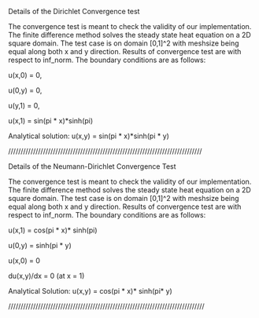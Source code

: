 
		      
Details of the Dirichlet Convergence test

The convergence test is meant to check the validity of our implementation. 
The finite difference method solves the steady state heat equation on a 2D square domain.
The test case is on domain [0,1]^2 with meshsize being equal along both x and y direction.
Results of convergence test are with respect to inf_norm.
The boundary conditions are as follows:

u(x,0) = 0,

u(0,y) = 0,

u(y,1) = 0,

u(x,1) = sin(pi * x)*sinh(pi)

Analytical solution: u(x,y) = sin(pi * x)*sinh(pi * y)


//////////////////////////////////////////////////////////////////////////////


Details of the Neumann-Dirichlet Convergence Test

The convergence test is meant to check the validity of our implementation. 
The finite difference method solves the steady state heat equation on a 2D square domain.
The test case is on domain [0,1]^2 with meshsize being equal along both x and y direction.
Results of convergence test are with respect to inf_norm.
The boundary conditions are as follows:


u(x,1) = cos(pi * x)* sinh(pi)


u(0,y) = sinh(pi * y)


u(x,0) = 0


du(x,y)/dx = 0 (at x = 1)


Analytical Solution: u(x,y) = cos(pi * x)* sinh(pi* y)

///////////////////////////////////////////////////////////////////////////////
